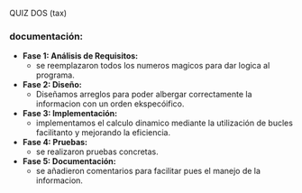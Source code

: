 
QUIZ DOS (tax)
### **documentación:**

- **Fase 1: Análisis de Requisitos:**
    - se reemplazaron todos los numeros magicos para dar logica al programa.
- **Fase 2: Diseño:**
    - Diseñamos arreglos para poder albergar correctamente la informacion con un orden ekspecóifico.
- **Fase 3: Implementación:**
    - implementamos el calculo dinamico mediante la utilización de bucles facilitanto y mejorando la eficiencia.
- **Fase 4: Pruebas:**
    - se realizaron pruebas concretas.
- **Fase 5: Documentación:**
    - se añadieron comentarios para facilitar pues el manejo de la informacion.

